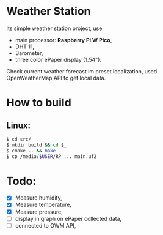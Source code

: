 # Weather Station
Its simple weather station project, use
* main processor: **Raspberry Pi W Pico**,
* DHT 11, 
* Barometer,
* three color ePaper display (1.54").

Check current weather forecast im preset localization, used OpenWeatherMap API to get local data.

# How to build
## Linux:
```bash
$ cd src/
$ mkdir build && cd $_
$ cmake .. && make
$ cp /media/$USER/RP ... main.uf2
```

# Todo:
- [x] Measure humidity,
- [x] Measure temperature,
- [x] Measure pressure,
- [ ] display in graph on ePaper collected data,
- [ ] connected to OWM API,
